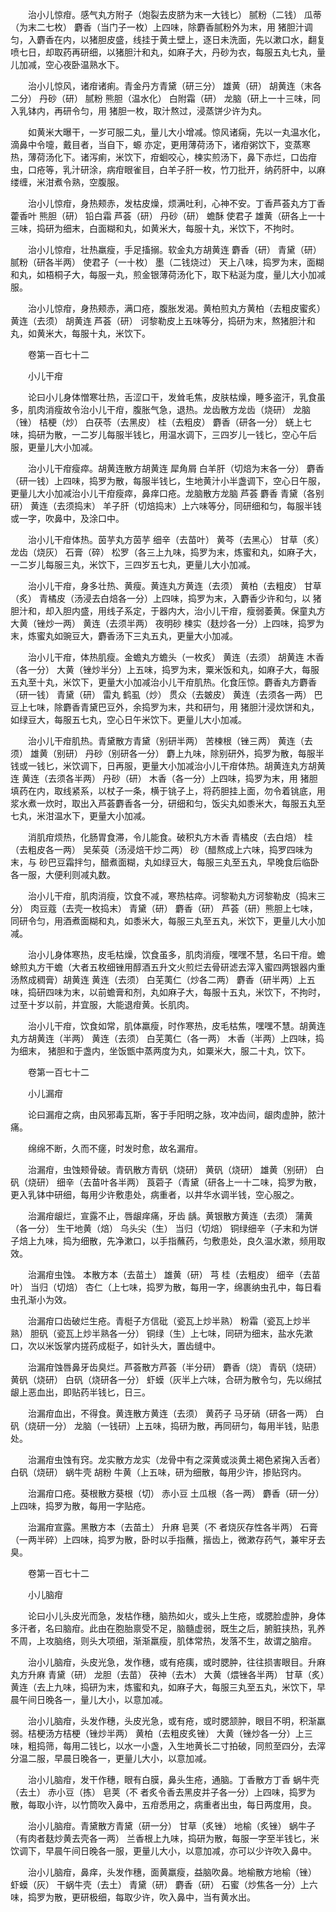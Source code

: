 <!-- { "loadSidebar": true } -->
　　治小儿惊疳。感气丸方附子（炮裂去皮脐为末一大钱匕） 腻粉（二钱） 瓜蒂（为末二七枚） 麝香（当门子一枚）上四味，除麝香腻粉外为末，用 猪胆汁调匀，入麝香在内，以猪胆皮盛，线挂于黄土壁上，逐日未洗面，先以漱口水，翻复喷七日，却取药再研细，以猪胆汁和丸，如麻子大，丹砂为衣，每服五丸七丸，量儿加减，空心夜卧温熟水下。

　　治小儿惊风，诸疳诸痢。青金丹方青黛（研三分） 雄黄（研） 胡黄连（末各二分） 丹砂（研） 腻粉 熊胆（温水化） 白附霜（研） 龙脑（研上一十三味，同入乳钵内，再研令匀，用 猪胆一枚，取汁熬过，浸蒸饼少许为丸。

　　如黄米大曝干，一岁可服二丸，量儿大小增减。惊风诸痫，先以一丸温水化，滴鼻中令嚏，戴目者，当自下，螈 亦定，更用薄荷汤下，诸疳粥饮下，变蒸寒热，薄荷汤化下。诸泻痢，米饮下，疳蛔咬心，楝实煎汤下，鼻下赤烂，口齿疳虫，口疮等，乳汁研涂，病疳眼雀目，白羊子肝一枚，竹刀批开，纳药肝中，以麻缕缠，米泔煮令熟，空腹服。

　　治小儿惊疳，身热颊赤，发枯皮燥，烦满吐利，心神不安。丁香芦荟丸方丁香 藿香叶 熊胆（研） 铅白霜 芦荟（研） 丹砂（研） 蟾酥 使君子 雄黄（研各上一十三味，捣研为细末，白面糊和丸，如黄米大，每服十丸，米饮下，不拘时。

　　治小儿惊疳，壮热羸瘦，手足搐搦。软金丸方胡黄连 麝香（研） 青黛（研） 腻粉（研各半两） 使君子（一十枚） 墨（二钱烧过） 天上八味，捣罗为末，面糊和丸，如梧桐子大，每服一丸，煎金银薄荷汤化下，取下粘涎为度，量儿大小加减服。

　　治小儿惊疳，身热颊赤，满口疮，腹胀发渴。黄柏煎丸方黄柏（去粗皮蜜炙） 黄连（去须） 胡黄连 芦荟（研） 诃黎勒皮上五味等分，捣研为末，熬猪胆汁和丸，如黄米大，每服十丸，米饮下。

　　卷第一百七十二

　　小儿干疳

　　论曰小儿身体憎寒壮热，舌涩口干，发耸毛焦，皮肤枯燥，睡多盗汗，乳食虽多，肌肉消瘦故令治小儿干疳，腹胀气急，退热。龙齿散方龙齿（烧研） 龙脑（锉） 桔梗（炒） 白茯苓（去黑皮） 桂（去粗皮） 麝香（研各一分） 蜣上七味，捣研为散，一二岁儿每服半钱匕，用温水调下，三四岁儿一钱匕，空心午后服，更量儿大小加减。

　　治小儿干疳瘦瘁。胡黄连散方胡黄连 犀角屑 白羊肝（切焙为末各一分） 麝香（研一钱）上四味，捣罗为散，每服半钱匕，生地黄汁小半盏调下，空心日午服，更量儿大小加减治小儿干疳瘦瘁，鼻痒口疮。龙脑散方龙脑 芦荟 麝香 青黛（各别研） 黄连（去须捣末） 羊子肝（切焙捣末）上六味等分，同研细和匀，每服半钱或一字，吹鼻中，及涂口中。

　　治小儿干疳体热。茵芋丸方茵芋 细辛（去苗叶） 黄芩（去黑心） 甘草（炙） 龙齿（烧灰） 石膏（碎） 松罗（各三上九味，捣罗为末，炼蜜和丸，如麻子大，一二岁儿每服三丸，米饮下，三四岁五七丸，更量儿大小加减。

　　治小儿干疳，身多壮热、黄瘦。黄连丸方黄连（去须） 黄柏（去粗皮） 甘草（炙） 青橘皮（汤浸去白焙各一分）上四味，捣罗为末，入麝香少许和匀，以 猪胆汁和，却入胆内盛，用线子系定，于器内大，治小儿干疳，瘦弱萎黄。保童丸方大黄（锉炒一两） 黄连（去须半两） 夜明砂 楝实（麸炒各一分）上四味，捣罗为末，炼蜜丸如豌豆大，麝香汤下三丸五丸，更量大小加减。

　　治小儿干疳，体热肌瘦。金蟾丸方蟾头（一枚炙） 黄连（去须） 胡黄连 木香（各一分） 大黄（锉炒半分）上五味，捣罗为末，粟米饭和丸，如麻子大，每服五丸至十丸，米饮下，更量大小加减治小儿干疳肌热。化食压惊。麝香丸方麝香（研一钱） 青黛（研） 雷丸 鹤虱（炒） 贯众（去皴皮） 黄连（去须各一两） 巴豆上七味，除麝香青黛巴豆外，余捣罗为末，共和研匀，用 猪胆汁浸炊饼和丸，如绿豆大，每服五七丸，空心日午米饮下。更量儿大小加减。

　　治小儿干疳肌热。青黛散方青黛（别研半两） 苦楝根（锉三两） 黄连（去须） 雄黄（别研） 丹砂（别研各一分） 麝上九味，除别研外，捣罗为散，每服半钱或一钱匕，米饮调下，日再服，更量大小加减治小儿干疳体热。胡黄连丸方胡黄连 黄连（去须各半两） 丹砂（研） 木香（各一分）上四味，捣罗为末，用 猪胆填药在内，取线紧系，以杖子一条，横于铫子上，将药胆挂上面，勿令着铫底，用浆水煮一炊时，取出入芦荟麝香各一分，研细和匀，饭尖丸如黍米大，每服五丸至七丸，米泔温水下，更量大小加减。

　　消肌疳烦热，化肠胃食滞，令儿能食。破积丸方木香 青橘皮（去白焙） 桂（去粗皮各一两） 吴茱萸（汤浸焙干炒二两） 砂（醋熬成上六味，捣罗四味为末，与 砂巴豆霜拌匀，醋煮面糊，丸如绿豆大，每服三丸至五丸，早晚食后临卧各一服，大便利则减丸数。

　　治小儿干疳，肌肉消瘦，饮食不减，寒热枯瘁。诃黎勒丸方诃黎勒皮（捣末三分） 肉豆蔻（去壳一枚捣末） 青黛（研） 麝香（研） 芦荟（研）熊胆上七味，同研令匀，用酒煮面糊和丸，如黍米大，每服三丸至五丸，米饮下，更量儿大小加减。

　　治小儿身体寒热，皮毛枯燥，饮食虽多，肌肉消瘦，嘿嘿不慧，名曰干疳。蟾蜍煎丸方干蟾（大者五枚细锉用醇酒五升文火煎烂去骨研滤去滓入蜜四两银器内重汤熬成稠膏）胡黄连 黄连（去须） 白芜荑仁（炒各二两） 麝香（研半两）上五味，捣研四味为末，以前蟾膏和剂，丸如麻子大，每服十五丸，米饮下，不拘时，过至十岁以前，并宜服，大能退疳黄。长肌肉。

　　治小儿干疳，饮食如常，肌体羸瘦，时作寒热，皮毛枯焦，嘿嘿不慧。胡黄连丸方胡黄连（半两） 黄连（去须） 白芜荑仁（各一两） 木香（半两）上四味，捣为细末， 猪胆和于盏内，坐饭甑中蒸两度为丸，如粟米大，服二十丸，饮下。

　　卷第一百七十二

　　小儿漏疳

　　论曰漏疳之病，由风邪毒瓦斯，客于手阳明之脉，攻冲齿间，龈肉虚肿，脓汁 痛。

　　绵绵不断，久而不瘥，时发时愈，故名漏疳。

　　治漏疳，虫蚀颊骨破。青矾散方青矾（烧研） 黄矾（烧研） 雄黄（别研） 白矾（烧研） 细辛（去苗叶各半两） 莨菪子（青黛（研各上一十二味，捣罗为散，更入乳钵中研细，每用少许敷患处，病重者，以井华水调半钱，空心服之。

　　治漏疳龈烂，宣露不止，唇龈痒痛，牙齿 龋。黄银散方黄连（去须） 蒲黄（各一分） 生干地黄（焙） 乌头尖（生） 当归（切焙） 铜绿细辛（子末和为饼子焙上九味，捣为细散，先净漱口，以手指蘸药，匀敷患处，良久温水漱，频用取效。

　　治漏疳虫蚀。 本散方本（去苗土） 雄黄（研） 芎 桂（去粗皮） 细辛（去苗叶） 当归（切焙） 杏仁（上七味，捣罗为散，每用一字，绵裹纳虫孔中，每日看虫孔渐小为效。

　　治漏疳口齿破烂生疮。青梃子方信砒（瓷瓦上炒半熟） 粉霜（瓷瓦上炒半熟） 胆矾（瓷瓦上炒半熟各一分） 铜绿（生）上七味，同研为细末，盐水先漱口，次以米饭掌内搓药成梃子，如针头大，置齿缝中。

　　治漏疳蚀唇鼻牙齿臭烂。芦荟散方芦荟（半分研） 麝香（烧） 青矾（烧研） 黄矾（烧研） 白矾（烧研各一分） 虾蟆（灰半上六味，合研为散令匀，先以绵拭龈上恶血出，即贴药半钱匕，日三。

　　治漏疳血出，不得食。黄连散方黄连（去须） 黄药子 马牙硝（研各一两） 白矾（烧研一分） 龙脑（一钱研）上五味，捣研为散，再同研匀，每用半钱，贴患处。

　　治漏疳虫蚀有窍。龙实散方龙实（龙骨中有之深黄或淡黄土褐色紧掬入舌者） 白矾（烧研） 蜗牛壳 胡粉 牛黄（上五味，研为细散，每用少许，掺贴窍内。

　　治漏疳口疮。葵根散方葵根（切） 赤小豆 土瓜根（各一两） 麝香（研一分）上四味，捣罗为散，每用一字贴疮。

　　治漏疳宣露。黑散方本（去苗土） 升麻 皂荚（不 者烧灰存性各半两） 石膏（一两半碎）上四味，捣罗为散，卧时以手指蘸，揩齿上，微漱存药气，兼牢牙去臭。

　　卷第一百七十二

　　小儿脑疳

　　论曰小儿头皮光而急，发枯作穗，脑热如火，或头上生疮，或腮脸虚肿，身体多汗者，名曰脑疳。此由在胞胎禀受不足，脑髓虚弱，既生之后，腑脏挟热，乳养不周，上攻脑络，则头大项细，渐渐羸瘦，肌体常热，发落不生，故谓之脑疳。

　　治小儿脑疳，头皮光急，发作穗，或有疮痍，或时腮肿，往往损害眼目。升麻丸方升麻 青黛（研） 龙胆（去苗） 茯神（去木） 大黄（煨锉各半两） 甘草（炙）黄连（去上九味，捣研为末，炼蜜和丸，如麻子大，每服三丸至五丸，米饮下，早晨午间日晚各一，量儿大小，以意加减。

　　治小儿脑疳，头发作穗，头皮光急，或有疮，或时腮颔肿，眼目不明，积渐羸弱。桔梗汤方桔梗（锉炒半两） 黄柏（去粗皮炙锉） 大黄（锉炒各一分）上三味，粗捣筛，每用二钱匕，以水一小盏，入生地黄长二寸拍破，同煎至四分，去滓分温二服，早晨日晚各一，更量儿大小，以意加减。

　　治小儿脑疳，发干作穗，眼有白膜，鼻头生疮，通脑。丁香散方丁香 蜗牛壳（去土） 赤小豆（拣） 皂荚（不 者炙令香去黑皮并子各一分）上四味，捣罗为散，每取小许，以竹筒吹入鼻中，五疳悉用之，病重者出虫，每日两度用，良。

　　治小儿脑疳。青黛散方青黛（研一分） 甘草（炙锉） 地榆（炙锉） 蜗牛子（有肉者麸炒黄去壳各一两） 兰香根上九味，捣研为散，每服一字至半钱匕，米饮调下，早晨午间日晚各一服，更量儿大小，以意加减，亦可以少许吹入鼻中。

　　治小儿脑疳，鼻痒，头发作穗，面黄羸瘦，益脑吹鼻。地榆散方地榆（锉） 虾蟆（灰） 干蜗牛壳（去土） 青黛（研） 麝香（研） 石蜜（炒焦各一分）上六味，捣罗为散，更研极细，每取少许，吹入鼻中，当有黄水出。

